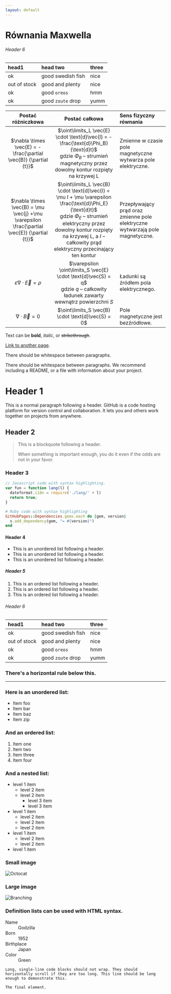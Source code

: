 ```yaml
---
layout: default
---
```


# Równania Maxwella
###### Header 6

| head1        | head two          | three |
|:-------------|:------------------|:------|
| ok           | good swedish fish | nice  |
| out of stock | good and plenty   | nice  |
| ok           | good `oreos`      | hmm   |
| ok           | good `zoute` drop | yumm  |

| Postać różniczkowa | Postać całkowa | Sens fizyczny równania |
| :---: | :---: | :--- |
| $\nabla \times \vec{E} = -\frac{\partial \vec{B}} {\partial {t}}$ | $\oint\limits_L \vec{E} \cdot \text{d}\vec{l} = -\frac{\text{d}\Phi_B}{\text{d}t}$ <br /> gdzie $\Phi_B$ – strumień magnetyczny przez dowolny kontur rozpięty na krzywej L | Zmienne w czasie pole magnetyczne wytwarza pole elektryczne. |
| $\nabla \times \vec{B} = \mu \vec{j} +\mu \varepsilon \frac{\partial \vec{E}} {\partial {t}}$ | $\oint\limits_L \vec{B} \cdot \text{d}\vec{l} = \mu I + \mu \varepsilon \frac{\text{d}\Phi_E}{\text{d}t}$ <br /> gdzie $\Phi_E$ – strumień elektryczny przez dowolny kontur rozpięty na krzywej L, a $I$ – całkowity prąd elektryczny przecinający ten kontur | Przepływający prąd oraz zmienne pole elektryczne wytwarzają pole magnetyczne. |
| $\varepsilon \nabla \cdot \vec{E} = \rho$ | $\varepsilon \oint\limits_S \vec{E} \cdot \text{d}\vec{S} = q$ <br /> gdzie $q$ – całkowity ładunek zawarty wewnątrz powierzchni $S$ | Ładunki są źródłem pola elektrycznego. |
| $\nabla \cdot \vec{B} = 0$ | $\oint\limits_S \vec{B} \cdot \text{d}\vec{S} = 0$ | Pole magnetyczne jest bezźródłowe. |

Text can be **bold**, _italic_, or ~~strikethrough~~.

[Link to another page](./another-page.html).

There should be whitespace between paragraphs.

There should be whitespace between paragraphs. We recommend including a README, or a file with information about your project.

# Header 1

This is a normal paragraph following a header. GitHub is a code hosting platform for version control and collaboration. It lets you and others work together on projects from anywhere.

## Header 2

> This is a blockquote following a header.
>
> When something is important enough, you do it even if the odds are not in your favor.

### Header 3

```js
// Javascript code with syntax highlighting.
var fun = function lang(l) {
  dateformat.i18n = require('./lang/' + l)
  return true;
}
```

```ruby
# Ruby code with syntax highlighting
GitHubPages::Dependencies.gems.each do |gem, version|
  s.add_dependency(gem, "= #{version}")
end
```

#### Header 4

*   This is an unordered list following a header.
*   This is an unordered list following a header.
*   This is an unordered list following a header.

##### Header 5

1.  This is an ordered list following a header.
2.  This is an ordered list following a header.
3.  This is an ordered list following a header.

###### Header 6

| head1        | head two          | three |
|:-------------|:------------------|:------|
| ok           | good swedish fish | nice  |
| out of stock | good and plenty   | nice  |
| ok           | good `oreos`      | hmm   |
| ok           | good `zoute` drop | yumm  |

### There's a horizontal rule below this.

* * *

### Here is an unordered list:

*   Item foo
*   Item bar
*   Item baz
*   Item zip

### And an ordered list:

1.  Item one
1.  Item two
1.  Item three
1.  Item four

### And a nested list:

- level 1 item
  - level 2 item
  - level 2 item
    - level 3 item
    - level 3 item
- level 1 item
  - level 2 item
  - level 2 item
  - level 2 item
- level 1 item
  - level 2 item
  - level 2 item
- level 1 item

### Small image

![Octocat](https://github.githubassets.com/images/icons/emoji/octocat.png)

### Large image

![Branching](https://guides.github.com/activities/hello-world/branching.png)


### Definition lists can be used with HTML syntax.

<dl>
<dt>Name</dt>
<dd>Godzilla</dd>
<dt>Born</dt>
<dd>1952</dd>
<dt>Birthplace</dt>
<dd>Japan</dd>
<dt>Color</dt>
<dd>Green</dd>
</dl>

```
Long, single-line code blocks should not wrap. They should horizontally scroll if they are too long. This line should be long enough to demonstrate this.
```

```
The final element.
```
